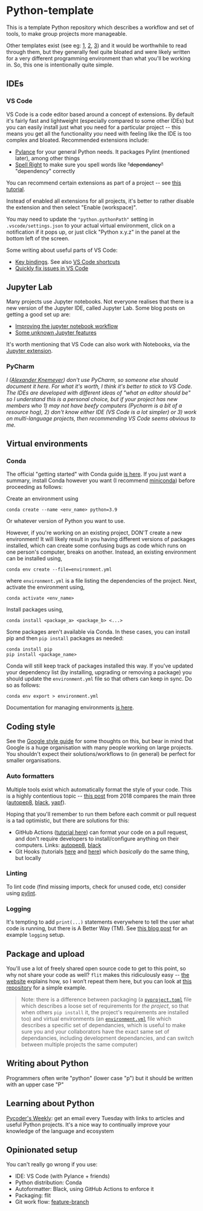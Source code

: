 # Python-template

This is a template Python repository which describes a workflow and set of tools, to make group projects more manageable.

Other templates exist (see eg: [1](https://github.com/TezRomacH/python-package-template), [2](https://github.com/patevs/python-template), [3](https://github.com/scottclowe/python-template-repo)) and it would be worthwhile to read through them, but they generally feel quite bloated and were likely written for a very different programming environment than what you'll be working in. So, this one is intentionally quite simple.


## IDEs

### VS Code

VS Code is a code editor based around a concept of extensions. By default it's fairly fast and lightweight (especially compared to some other IDEs) but you can easily install just what you need for a particular project -- this means you get all the functionality _you_ need with feeling like the IDE is too complex and bloated. Recommended extensions include:

- [Pylance](https://marketplace.visualstudio.com/items?itemName=ms-python.vscode-pylance) for your general Python needs. It packages Pylint (mentioned later), among other things
- [Spell Right](https://marketplace.visualstudio.com/items?itemName=ban.spellright) to make sure you spell words like ~~"dependancy"~~ "dependency" correctly

You can recommend certain extensions as part of a project -- see [this tutorial](https://tattoocoder.com/recommending-vscode-extensions-within-your-open-source-projects/).

Instead of enabled all extensions for all projects, it's better to rather disable the extension and then select "Enable (workspace)".

You may need to update the `"python.pythonPath"` setting in `.vscode/settings.json` to your actual virtual environment, click on a notification if it pops up, or just click "Python x.y.z" in the panel at the bottom left of the screen.

Some writing about useful parts of VS Code:
- [Key bindings](https://code.visualstudio.com/docs/getstarted/keybindings). See also [VS Code shortcuts](https://alknemeyer.github.io/know-your-tools/#vs-code-shortcuts)
- [Quickly fix issues in VS Code](https://alknemeyer.github.io/know-your-tools/#quickly-fix-issues-in-vs-code)


## Jupyter Lab
Many projects use Jupyter notebooks. Not everyone realises that there is a new version of the Jupyter IDE, called Jupyter Lab. Some blog posts on getting a good set up are:

- [Improving the jupyter notebook workflow](https://alknemeyer.github.io/jupyter-notebook-workflow/)
- [Some unknown Jupyter features](https://alknemeyer.github.io/some-unknown-jupyter-features/)

It's worth mentioning that VS Code can also work with Notebooks, via the [Jupyter extension](https://marketplace.visualstudio.com/items?itemName=ms-toolsai.jupyter).


### PyCharm
_I ([Alexander Knemeyer](https://github.com/alknemeyer)) don't use PyCharm, so someone else should document it here. For what it's worth, I think it's better to stick to VS Code. The IDEs are developed with different ideas of "what an editor should be" so I understand this is a personal choice, but if your project has new members who 1) may not have beefy computers (Pycharm is a bit of a resource hog), 2) don't know either IDE (VS Code is a lot simpler) or 3) work on multi-language projects, then recommending VS Code seems obvious to me._


## Virtual environments

### Conda
The official "getting started" with Conda guide [is here](https://docs.conda.io/projects/conda/en/latest/user-guide/getting-started.html). If you just want a summary, install Conda however you want (I recommend [miniconda](https://docs.conda.io/en/latest/miniconda.html)) before proceeding as follows:

Create an environment using

    conda create --name <env_name> python=3.9

Or whatever version of Python you want to use.

However, if you're working on an existing project, DON'T create a new environment! It will likely result in you having different versions of packages installed, which can create some confusing bugs as code which runs on one person's computer, breaks on another. Instead, an existing environment can be installed using,

    conda env create --file=environment.yml

where `environment.yml` is a file listing the dependencies of the project. Next, activate the environment using,

    conda activate <env_name>

Install packages using,

    conda install <package_a> <package_b> <...>

Some packages aren't available via Conda. In these cases, you can install pip and then `pip install` packages as needed:

    conda install pip
    pip install <package_name>

Conda will still keep track of packages installed this way. If you've updated your dependency list (by installing, upgrading or removing a package) you should update the `environment.yml` file so that others can keep in sync. Do so as follows:

    conda env export > environment.yml

Documentation for managing environments [is here](https://docs.conda.io/projects/conda/en/latest/user-guide/tasks/manage-environments.html).


## Coding style
See the [Google style guide](https://google.github.io/styleguide/pyguide.html) for some thoughts on this, but bear in mind that Google is a huge organisation with many people working on large projects. You shouldn't expect their solutions/workflows to (in general) be perfect for smaller organisations.


### Auto formatters
Multiple tools exist which automatically format the style of your code. This is a highly contentious topic -- [this post](https://www.kevinpeters.net/auto-formatters-for-python) from 2018 compares the main three ([autopep8](https://github.com/hhatto/autopep8), [black](https://github.com/psf/black), [yapf](https://github.com/google/yapf/)).

Hoping that you'll remember to run them before each commit or pull request is a tad optimistic, but there are solutions for this:
- GitHub Actions ([tutorial here](https://peterevans.dev/posts/github-actions-how-to-automate-code-formatting-in-pull-requests/)) can format your code on a pull request, and don't require developers to install/configure anything on their computers. Links: [autopep8](https://github.com/peter-evans/autopep8), [black](https://github.com/psf/black#github-actions)
- Git Hooks (tutorials [here](https://githooks.com/) and [here](https://www.hostinger.com/tutorials/how-to-use-git-hooks/)) which _basically_ do the same thing, but locally


### Linting
To lint code (find missing imports, check for unused code, etc) consider using [pylint](https://pylint.org/).


### Logging
It's tempting to add `print(...)` statements everywhere to tell the user what code is running, but there is A Better Way (TM). See [this blog post](https://alknemeyer.github.io/embedded-comms-with-python-part-2/#setting-up-logging) for an example `logging` setup.


## Package and upload
You'll use a lot of freely shared open source code to get to this point, so why not share your code as well? `flit` makes this ridiculously easy -- [the website](https://flit.readthedocs.io/en/latest/) explains how, so I won’t repeat them here, but you can look at [this repository](https://github.com/alknemeyer/optoforce) for a simple example.

> Note: there is a difference between packaging (a [`pyproject.toml`](./pyproject.toml) file which describes a loose set of requirements for _the project_, so that when others `pip install` it, the project's requirements are installed too) and virtual environments (an [`environment.yml`](./environment.yml) file which describes a specific set of dependancies, which is useful to make sure you and your collaborators have the exact same set of dependancies, including development dependancies, and can switch between multiple projects the same computer)


## Writing about Python
Programmers often write "python" (lower case "p") but it should be written with an upper case "P"


## Learning about Python
[Pycoder's Weekly](https://pycoders.com/): get an email every Tuesday with links to articles and useful Python projects. It's a nice way to continually improve your knowledge of the language and ecosystem


## Opinionated setup

You can't really go wrong if you use:
- IDE: VS Code (with Pylance + friends)
- Python distribution: Conda
- Autoformatter: Black, using GitHub Actions to enforce it
- Packaging: flit
- Git work flow: [feature-branch](https://www.atlassian.com/git/tutorials/comparing-workflows/feature-branch-workflow)

